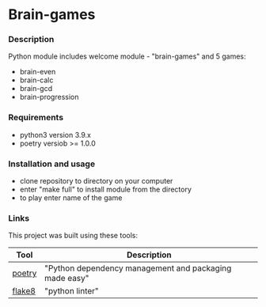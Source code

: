 # Brain-games
### Description
Python module includes welcome module - "brain-games" and 5 games:
- brain-even
- brain-calc
- brain-gcd
- brain-progression

### Requirements

- python3 version  3.9.x
- poetry versiob >= 1.0.0

### Installation and usage
- clone repository to directory on your computer
- enter "make full" to install module from the directory
- to play enter name of the game




### Links

This project was built using these tools:

| Tool                                                                        | Description                                             |
|-----------------------------------------------------------------------------|---------------------------------------------------------|
| [poetry](https://poetry.eustace.io/)                                        | "Python dependency management and packaging made easy"  |
| [flake8](https://flake8.pycqa.org/en/latest/)                               | "python linter"                                         |
